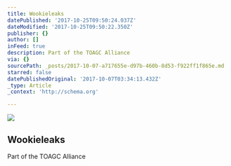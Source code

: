 ```yaml
---
title: Wookieleaks
datePublished: '2017-10-25T09:50:24.037Z'
dateModified: '2017-10-25T09:50:22.350Z'
publisher: {}
author: []
inFeed: true
description: Part of the TOAGC Alliance
via: {}
sourcePath: _posts/2017-10-07-a717655e-d97b-460b-8d53-f922ff1f865e.md
starred: false
datePublishedOriginal: '2017-10-07T03:34:13.432Z'
_type: Article
_context: 'http://schema.org'

---
```

<article style=""><img src="https://the-grid-user-content.s3-us-west-2.amazonaws.com/afe1a221-d10c-4ee2-8a72-0be64d8619c5.jpg" /><h1>Wookieleaks</h1><p>Part of the TOAGC Alliance</p></article>